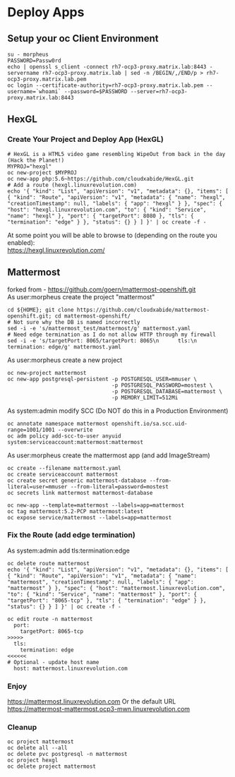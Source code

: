 # Deploy Apps

## Setup your oc Client Environment
```
su - morpheus
PASSWORD=Passw0rd
echo | openssl s_client -connect rh7-ocp3-proxy.matrix.lab:8443 -servername rh7-ocp3-proxy.matrix.lab | sed -n /BEGIN/,/END/p > rh7-ocp3-proxy.matrix.lab.pem
oc login --certificate-authority=rh7-ocp3-proxy.matrix.lab.pem --username=`whoami` --password=$PASSWORD --server=rh7-ocp3-proxy.matrix.lab:8443
```

## HexGL
### Create Your Project and Deploy App (HexGL)
```
# HexGL is a HTML5 video game resembling WipeOut from back in the day (Hack the Planet!)
MYPROJ="hexgl"
oc new-project $MYPROJ
oc new-app php:5.6~https://github.com/cloudxabide/HexGL.git
# Add a route (hexgl.linuxrevolution.com)
echo '{ "kind": "List", "apiVersion": "v1", "metadata": {}, "items": [ { "kind": "Route", "apiVersion": "v1", "metadata": { "name": "hexgl", "creationTimestamp": null, "labels": { "app": "hexgl" } }, "spec": { "host": "hexgl.linuxrevolution.com", "to": { "kind": "Service", "name": "hexgl" }, "port": { "targetPort": 8080 }, "tls": { "termination": "edge" } }, "status": {} } ] }' | oc create -f -
```

At some point you will be able to browse to (depending on the route you enabled):  
https://hexgl.linuxrevolution.com/

## Mattermost 
forked from - https://github.com/goern/mattermost-openshift.git   
As user:morpheus create the project "mattermost"
```
cd ${HOME}; git clone https://github.com/cloudxabide/mattermost-openshift.git; cd mattermost-openshift/
# Not sure why the DB is named incorrectly
sed -i -e 's/mattermost_test/mattermost/g' mattermost.yaml
# Need edge termination as I do not allow HTTP through my firewall
sed -i -e 's/targetPort: 8065/targetPort: 8065\n      tls:\n        termination: edge/g' mattermost.yaml
```

As user:morpheus create a new project
```
oc new-project mattermost
oc new-app postgresql-persistent -p POSTGRESQL_USER=mmuser \
                                 -p POSTGRESQL_PASSWORD=mostest \
                                 -p POSTGRESQL_DATABASE=mattermost \
                                 -p MEMORY_LIMIT=512Mi
```

As system:admin modify SCC (Do NOT do this in a Production Environment) 
```
oc annotate namespace mattermost openshift.io/sa.scc.uid-range=1001/1001 --overwrite
oc adm policy add-scc-to-user anyuid system:serviceaccount:mattermost:mattermost
```

As user:morpheus create the mattermost app (and add ImageStream)
```
oc create --filename mattermost.yaml
oc create serviceaccount mattermost
oc create secret generic mattermost-database --from-literal=user=mmuser --from-literal=password=mostest
oc secrets link mattermost mattermost-database

oc new-app --template=mattermost --labels=app=mattermost
oc tag mattermost:5.2-PCP mattermost:latest
oc expose service/mattermost --labels=app=mattermost
```


### Fix the Route (add edge termination)
As system:admin add tls:termination:edge 
```
oc delete route mattermost
echo '{ "kind": "List", "apiVersion": "v1", "metadata": {}, "items": [ { "kind": "Route", "apiVersion": "v1", "metadata": { "name": "mattermost", "creationTimestamp": null, "labels": { "app": "mattermost" } }, "spec": { "host": "mattermost.linuxrevolution.com", "to": { "kind": "Service", "name": "mattermost" }, "port": { "targetPort": "8065-tcp" }, "tls": { "termination": "edge" } }, "status": {} } ] }' | oc create -f -
```

```
oc edit route -n mattermost
  port:
    targetPort: 8065-tcp
>>>>>
  tls:
    termination: edge
<<<<<<
# Optional - update host name
  host: mattermost.linuxrevolution.com

```

### Enjoy
https://mattermost.linuxrevolution.com
Or the default URL
https://mattermost-mattermost.ocp3-mwn.linuxrevolution.com

### Cleanup
```
oc project mattermost
oc delete all --all
oc delete pvc postgresql -n mattermost
oc project hexgl
oc delete project mattermost
```


